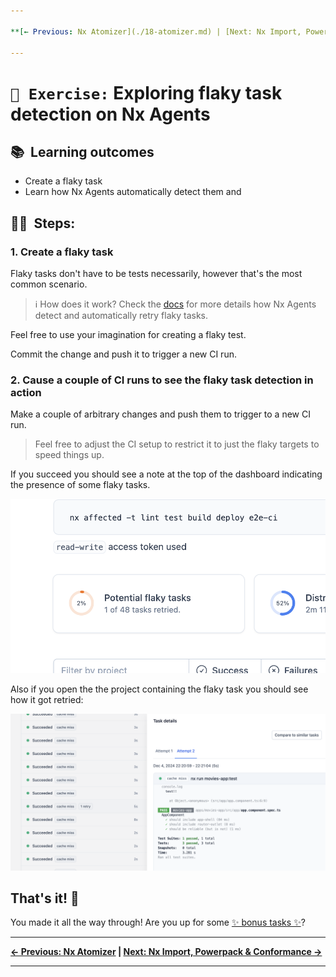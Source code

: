 ```yaml
---

**[← Previous: Nx Atomizer](./18-atomizer.md) | [Next: Nx Import, Powerpack & Conformance →](./20-bonus.md)**

---
```


# `📖 Exercise:` Exploring flaky task detection on Nx Agents

## 📚&nbsp;&nbsp;**Learning outcomes**

- Create a flaky task
- Learn how Nx Agents automatically detect them and

## 🏋️‍♀️&nbsp;&nbsp;Steps:

### 1. Create a flaky task

Flaky tasks don't have to be tests necessarily, however that's the most common scenario.

> ℹ️ How does it work? Check the [docs](https://nx.dev/ci/features/flaky-tasks) for more details how Nx Agents detect and automatically retry flaky tasks.

Feel free to use your imagination for creating a flaky test.

Commit the change and push it to trigger a new CI run.

### 2. Cause a couple of CI runs to see the flaky task detection in action

Make a couple of arbitrary changes and push them to trigger to a new CI run.

> Feel free to adjust the CI setup to restrict it to just the flaky targets to speed things up.

If you succeed you should see a note at the top of the dashboard indicating the presence of some flaky tasks.

![flaky tasks](images/flaky-tasks.png)

Also if you open the the project containing the flaky task you should see how it got retried:

![flaky task retry](images/flaky-task-retry.png)

## That's it! 🎉

You made it all the way through! Are you up for some [✨ bonus tasks ✨](./20-bonus.md)?

---

**[← Previous: Nx Atomizer](./18-atomizer.md) | [Next: Nx Import, Powerpack & Conformance →](./20-bonus.md)**

---
